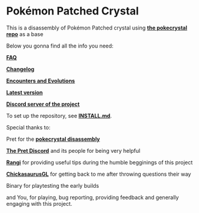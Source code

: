 # Pokémon Patched Crystal

This is a disassembly of Pokémon Patched crystal using [**the pokecrystal repo**][pokecrystal] as a base

Below you gonna find all the info you need:

[**FAQ**](FAQ.txt)

[**Changelog**](ReadMe.txt)

[**Encounters and Evolutions**](Encounters&Evolutions.txt)

[**Latest version**][release]

[**Discord server of the project**][archive]

To set up the repository, see [**INSTALL.md**](INSTALL.md).

Special thanks to:

Pret for the [**pokecrystal disassembly**][pokecrystal]

[**The Pret Discord**][pret] and its people for being very helpful

[**Rangi**][Rangi] for providing useful tips during the humble begginings of this project

[**ChickasaurusGL**][Chick] for getting back to me after throwing questions their way

Βinary for playtesting the early builds

and You, for playing, bug reporting, providing feedback and generally engaging with this project.

[release]: https://github.com/UberMedic7/patched-crystal/releases
[pokecrystal]: https://github.com/pret/pokecrystal
[archive]: https://discord.com/invite/5Xu54kDeJS
[pret]: https://discord.gg/d5dubZ3
[Rangi]: https://github.com/Rangi42
[Chick]: https://www.youtube.com/@ChickasaurusGL
